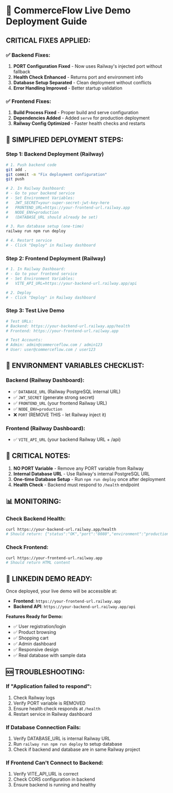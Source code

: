 # 🚀 CommerceFlow Live Demo Deployment Guide

## **CRITICAL FIXES APPLIED:**

### ✅ **Backend Fixes:**
1. **PORT Configuration Fixed** - Now uses Railway's injected port without fallback
2. **Health Check Enhanced** - Returns port and environment info
3. **Database Setup Separated** - Clean deployment without conflicts
4. **Error Handling Improved** - Better startup validation

### ✅ **Frontend Fixes:**
1. **Build Process Fixed** - Proper build and serve configuration
2. **Dependencies Added** - Added `serve` for production deployment
3. **Railway Config Optimized** - Faster health checks and restarts

## **🚀 SIMPLIFIED DEPLOYMENT STEPS:**

### **Step 1: Backend Deployment (Railway)**
```bash
# 1. Push backend code
git add .
git commit -m "Fix deployment configuration"
git push

# 2. In Railway Dashboard:
# - Go to your backend service
# - Set Environment Variables:
#   JWT_SECRET=your-super-secret-jwt-key-here
#   FRONTEND_URL=https://your-frontend-url.railway.app
#   NODE_ENV=production
#   (DATABASE_URL should already be set)

# 3. Run database setup (one-time)
railway run npm run deploy

# 4. Restart service
# - Click "Deploy" in Railway dashboard
```

### **Step 2: Frontend Deployment (Railway)**
```bash
# 1. In Railway Dashboard:
# - Go to your frontend service
# - Set Environment Variables:
#   VITE_API_URL=https://your-backend-url.railway.app/api

# 2. Deploy
# - Click "Deploy" in Railway dashboard
```

### **Step 3: Test Live Demo**
```bash
# Test URLs:
# Backend: https://your-backend-url.railway.app/health
# Frontend: https://your-frontend-url.railway.app

# Test Accounts:
# Admin: admin@commerceflow.com / admin123
# User: user@commerceflow.com / user123
```

## **🔧 ENVIRONMENT VARIABLES CHECKLIST:**

### **Backend (Railway Dashboard):**
- ✅ `DATABASE_URL` (Railway PostgreSQL internal URL)
- ✅ `JWT_SECRET` (generate strong secret)
- ✅ `FRONTEND_URL` (your frontend Railway URL)
- ✅ `NODE_ENV=production`
- ❌ `PORT` (REMOVE THIS - let Railway inject it)

### **Frontend (Railway Dashboard):**
- ✅ `VITE_API_URL` (your backend Railway URL + /api)

## **🚨 CRITICAL NOTES:**

1. **NO PORT Variable** - Remove any PORT variable from Railway
2. **Internal Database URL** - Use Railway's internal PostgreSQL URL
3. **One-time Database Setup** - Run `npm run deploy` once after deployment
4. **Health Check** - Backend must respond to `/health` endpoint

## **📊 MONITORING:**

### **Check Backend Health:**
```bash
curl https://your-backend-url.railway.app/health
# Should return: {"status":"OK","port":"8080","environment":"production"}
```

### **Check Frontend:**
```bash
curl https://your-frontend-url.railway.app
# Should return HTML content
```

## **🎯 LINKEDIN DEMO READY:**

Once deployed, your live demo will be accessible at:
- **Frontend**: `https://your-frontend-url.railway.app`
- **Backend API**: `https://your-backend-url.railway.app/api`

**Features Ready for Demo:**
- ✅ User registration/login
- ✅ Product browsing
- ✅ Shopping cart
- ✅ Admin dashboard
- ✅ Responsive design
- ✅ Real database with sample data

## **🆘 TROUBLESHOOTING:**

### **If "Application failed to respond":**
1. Check Railway logs
2. Verify PORT variable is REMOVED
3. Ensure health check responds at `/health`
4. Restart service in Railway dashboard

### **If Database Connection Fails:**
1. Verify DATABASE_URL is internal Railway URL
2. Run `railway run npm run deploy` to setup database
3. Check if backend and database are in same Railway project

### **If Frontend Can't Connect to Backend:**
1. Verify VITE_API_URL is correct
2. Check CORS configuration in backend
3. Ensure backend is running and healthy 